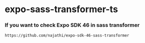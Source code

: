 # expo-sass-transformer-ts

### If you want to check Expo SDK 46 in sass transformer
```https://github.com/najathi/expo-sdk-46-sass-transformer```
